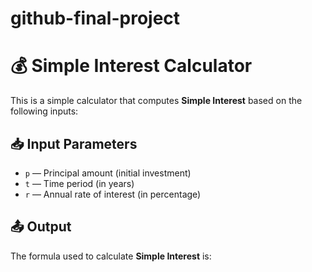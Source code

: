 # github-final-project

# 💰 Simple Interest Calculator

This is a simple calculator that computes **Simple Interest** based on the following inputs:

## 📥 Input Parameters

- `p` — Principal amount (initial investment)
- `t` — Time period (in years)
- `r` — Annual rate of interest (in percentage)

## 📤 Output

The formula used to calculate **Simple Interest** is:


